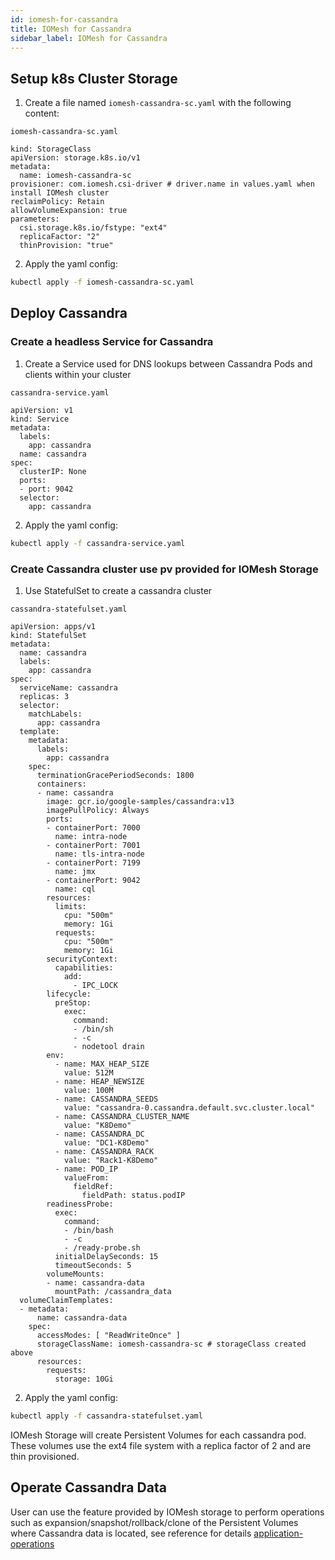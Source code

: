 ```yaml
---
id: iomesh-for-cassandra
title: IOMesh for Cassandra
sidebar_label: IOMesh for Cassandra
---
```


## Setup k8s Cluster Storage

1. Create a file named `iomesh-cassandra-sc.yaml` with the following content:

```text
iomesh-cassandra-sc.yaml
```

```output
kind: StorageClass
apiVersion: storage.k8s.io/v1
metadata:
  name: iomesh-cassandra-sc
provisioner: com.iomesh.csi-driver # driver.name in values.yaml when install IOMesh cluster
reclaimPolicy: Retain
allowVolumeExpansion: true
parameters:
  csi.storage.k8s.io/fstype: "ext4"
  replicaFactor: "2"
  thinProvision: "true"
```

2. Apply the yaml config:

```bash
kubectl apply -f iomesh-cassandra-sc.yaml
```

## Deploy Cassandra

### Create a headless Service for Cassandra

1. Create a Service used for DNS lookups between Cassandra Pods and clients within your cluster

```text
cassandra-service.yaml
```

```output
apiVersion: v1
kind: Service
metadata:
  labels:
    app: cassandra
  name: cassandra
spec:
  clusterIP: None
  ports:
  - port: 9042
  selector:
    app: cassandra
```

2. Apply the yaml config:

```bash
kubectl apply -f cassandra-service.yaml
```

### Create Cassandra cluster use pv provided for IOMesh Storage

1. Use StatefulSet to create a cassandra cluster

```text
cassandra-statefulset.yaml
```

```output
apiVersion: apps/v1
kind: StatefulSet
metadata:
  name: cassandra
  labels:
    app: cassandra
spec:
  serviceName: cassandra
  replicas: 3
  selector:
    matchLabels:
      app: cassandra
  template:
    metadata:
      labels:
        app: cassandra
    spec:
      terminationGracePeriodSeconds: 1800
      containers:
      - name: cassandra
        image: gcr.io/google-samples/cassandra:v13
        imagePullPolicy: Always
        ports:
        - containerPort: 7000
          name: intra-node
        - containerPort: 7001
          name: tls-intra-node
        - containerPort: 7199
          name: jmx
        - containerPort: 9042
          name: cql
        resources:
          limits:
            cpu: "500m"
            memory: 1Gi
          requests:
            cpu: "500m"
            memory: 1Gi
        securityContext:
          capabilities:
            add:
              - IPC_LOCK
        lifecycle:
          preStop:
            exec:
              command:
              - /bin/sh
              - -c
              - nodetool drain
        env:
          - name: MAX_HEAP_SIZE
            value: 512M
          - name: HEAP_NEWSIZE
            value: 100M
          - name: CASSANDRA_SEEDS
            value: "cassandra-0.cassandra.default.svc.cluster.local"
          - name: CASSANDRA_CLUSTER_NAME
            value: "K8Demo"
          - name: CASSANDRA_DC
            value: "DC1-K8Demo"
          - name: CASSANDRA_RACK
            value: "Rack1-K8Demo"
          - name: POD_IP
            valueFrom:
              fieldRef:
                fieldPath: status.podIP
        readinessProbe:
          exec:
            command:
            - /bin/bash
            - -c
            - /ready-probe.sh
          initialDelaySeconds: 15
          timeoutSeconds: 5
        volumeMounts:
        - name: cassandra-data
          mountPath: /cassandra_data
  volumeClaimTemplates:
  - metadata:
      name: cassandra-data
    spec:
      accessModes: [ "ReadWriteOnce" ]
      storageClassName: iomesh-cassandra-sc # storageClass created above
      resources:
        requests:
          storage: 10Gi
```

2. Apply the yaml config:

```bash
kubectl apply -f cassandra-statefulset.yaml
```

IOMesh Storage will create Persistent Volumes for each cassandra pod. These volumes use the ext4 file system with a replica factor of 2 and are thin provisioned.

## Operate Cassandra Data

User can use the feature provided by IOMesh storage to perform operations such as expansion/snapshot/rollback/clone of the Persistent Volumes  where Cassandra data is located, see reference for details [application-operations](http://iomesh.com/docs/storage-usage/application-operations)

